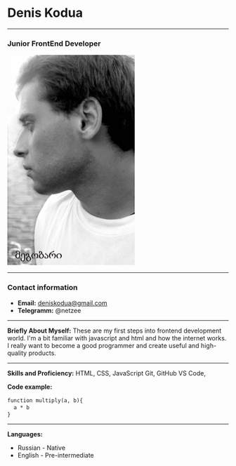 # Denis Kodua 
---
### Junior FrontEnd Developer
![netzee](https://github.com/NetZorro/rsschool-cv/blob/gh-pages/img/netzee.jpg)

---

### Contact information
* **Email:** deniskodua@gmail.com
* **Telegramm:** @netzee

---

**Briefly About Myself:**
These are my first steps into frontend development world.
I'm a bit familiar with javascript and html and how the internet works.
I really want to become a good programmer and create useful and high-quality products.

---
**Skills and Proficiency:**
HTML, CSS, JavaScript
Git, GitHub
VS Code, 


**Code example:**
```
function multiply(a, b){
  a * b
}
```
---
**Languages:**
* Russian - Native
* English - Pre-intermediate


